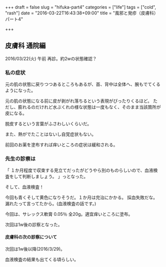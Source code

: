 +++
draft = false
slug = "hifuka-part4"
categories = ["life"]
tags = ["cold", "rash"]
date = "2016-03-22T16:43:38+09:00"
title = "風邪と発疹（皮膚科）パート4"

+++

## 皮膚科 通院編

2016/03/22(火) 午前
再診。約2wの状態確認？

### 私の症状

元の肌の状態に戻りつつあるところもあるが、首、背中は全体へ、腕もでてくるようになった。

元の肌の状態になる前に皮が剥がれ落ちるという表現がぴったりくるほど。
ただし、膨れるのだけれど水ぶくれの様な状態は一度もなく、そのまま当該箇所が皮になる。

脱皮するという言葉がふさわしいくらいだ。

また、熱がでたことはないし自覚症状もない。

前回のお薬を塗布すれば痒いところの症状は緩和される。

### 先生の診察は

「
１か月程度で収束する見立てだったがどうやら別のものらしいので、血液検査をして判断しましょう。
」っとなった。

そして、血液検査！

今回も青くそして黄色になりそうだ。１か月は完治にかかる。
採血失敗だな。漏れたって言ってたから。(血液検査の話です。)

今回は、サレックス軟膏 0.05％ 全20g。適宜痒いところに塗布。

次回は1w後の診察となった。

#### 皮膚科の次の診察について

次回は1w後以降(2016/3/29)。

血液検査の結果も出てくる頃らしい。
